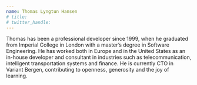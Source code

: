 ```yaml
---
name: Thomas Lyngtun Hansen
# title: 
# twitter_handle: 
---
```

Thomas has been a professional developer since 1999, when he graduated from Imperial College in London with a master’s degree in Software Engineering. He has worked both in Europe and in the United States as an in-house developer and consultant in industries such as telecommunication, intelligent transportation systems and finance. He is currently CTO in Variant Bergen, contributing to openness, generosity and the joy of learning.
